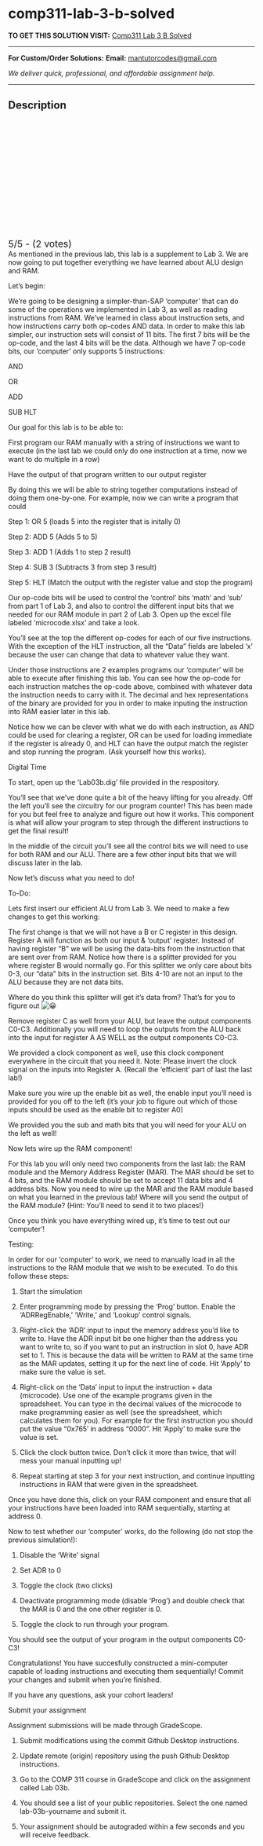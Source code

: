 # comp311-lab-3-b-solved
**TO GET THIS SOLUTION VISIT:** [Comp311 Lab 3 B Solved](https://mantutor.com/product/comp311-as-mentioned-in-the-previous-lab-this-lab-is-a-supplement-to-lab-3-we-are-now-going-to-put-together-everything-we-have-learned-about-alu-design-and-ram-solved/)


---

**For Custom/Order Solutions:** **Email:** mantutorcodes@gmail.com  

*We deliver quick, professional, and affordable assignment help.*

---

<h2>Description</h2>



<div class="kk-star-ratings kksr-auto kksr-align-center kksr-valign-top" data-payload="{&quot;align&quot;:&quot;center&quot;,&quot;id&quot;:&quot;115130&quot;,&quot;slug&quot;:&quot;default&quot;,&quot;valign&quot;:&quot;top&quot;,&quot;ignore&quot;:&quot;&quot;,&quot;reference&quot;:&quot;auto&quot;,&quot;class&quot;:&quot;&quot;,&quot;count&quot;:&quot;2&quot;,&quot;legendonly&quot;:&quot;&quot;,&quot;readonly&quot;:&quot;&quot;,&quot;score&quot;:&quot;5&quot;,&quot;starsonly&quot;:&quot;&quot;,&quot;best&quot;:&quot;5&quot;,&quot;gap&quot;:&quot;4&quot;,&quot;greet&quot;:&quot;Rate this product&quot;,&quot;legend&quot;:&quot;5\/5 - (2 votes)&quot;,&quot;size&quot;:&quot;24&quot;,&quot;title&quot;:&quot;Comp311 Lab 3 B Solved&quot;,&quot;width&quot;:&quot;138&quot;,&quot;_legend&quot;:&quot;{score}\/{best} - ({count} {votes})&quot;,&quot;font_factor&quot;:&quot;1.25&quot;}">

<div class="kksr-stars">

<div class="kksr-stars-inactive">
            <div class="kksr-star" data-star="1" style="padding-right: 4px">


<div class="kksr-icon" style="width: 24px; height: 24px;"></div>
        </div>
            <div class="kksr-star" data-star="2" style="padding-right: 4px">


<div class="kksr-icon" style="width: 24px; height: 24px;"></div>
        </div>
            <div class="kksr-star" data-star="3" style="padding-right: 4px">


<div class="kksr-icon" style="width: 24px; height: 24px;"></div>
        </div>
            <div class="kksr-star" data-star="4" style="padding-right: 4px">


<div class="kksr-icon" style="width: 24px; height: 24px;"></div>
        </div>
            <div class="kksr-star" data-star="5" style="padding-right: 4px">


<div class="kksr-icon" style="width: 24px; height: 24px;"></div>
        </div>
    </div>

<div class="kksr-stars-active" style="width: 138px;">
            <div class="kksr-star" style="padding-right: 4px">


<div class="kksr-icon" style="width: 24px; height: 24px;"></div>
        </div>
            <div class="kksr-star" style="padding-right: 4px">


<div class="kksr-icon" style="width: 24px; height: 24px;"></div>
        </div>
            <div class="kksr-star" style="padding-right: 4px">


<div class="kksr-icon" style="width: 24px; height: 24px;"></div>
        </div>
            <div class="kksr-star" style="padding-right: 4px">


<div class="kksr-icon" style="width: 24px; height: 24px;"></div>
        </div>
            <div class="kksr-star" style="padding-right: 4px">


<div class="kksr-icon" style="width: 24px; height: 24px;"></div>
        </div>
    </div>
</div>


<div class="kksr-legend" style="font-size: 19.2px;">
            5/5 - (2 votes)    </div>
    </div>
As mentioned in the previous lab, this lab is a supplement to Lab 3. We are now going to put together everything we have learned about ALU design and RAM.

Let’s begin:

We’re going to be designing a simpler-than-SAP ‘computer’ that can do some of the operations we implemented in Lab 3, as well as reading instructions from RAM. We’ve learned in class about instruction sets, and how instructions carry both op-codes AND data. In order to make this lab simpler, our instruction sets will consist of 11 bits. The first 7 bits will be the op-code, and the last 4 bits will be the data. Although we have 7 op-code bits, our ‘computer’ only supports 5 instructions:

AND

OR

ADD

SUB HLT

Our goal for this lab is to be able to:

First program our RAM manually with a string of instructions we want to execute (in the last lab we could only do one instruction at a time, now we want to do multiple in a row)

Have the output of that program written to our output register

By doing this we will be able to string together computations instead of doing them one-by-one. For example, now we can write a program that could

Step 1: OR 5 (loads 5 into the register that is initally 0)

Step 2: ADD 5 (Adds 5 to 5)

Step 3: ADD 1 (Adds 1 to step 2 result)

Step 4: SUB 3 (Subtracts 3 from step 3 result)

Step 5: HLT (Match the output with the register value and stop the program)

Our op-code bits will be used to control the ‘control’ bits ‘math’ and ‘sub’ from part 1 of Lab 3, and also to control the different input bits that we needed for our RAM module in part 2 of Lab 3. Open up the excel file labeled ‘microcode.xlsx’ and take a look.

You’ll see at the top the different op-codes for each of our five instructions. With the exception of the HLT instruction, all the “Data” fields are labeled ‘x’ because the user can change that data to whatever value they want.

Under those instructions are 2 examples programs our ‘computer’ will be able to execute after finishing this lab. You can see how the op-code for each instruction matches the op-code above, combined with whatever data the instruction needs to carry with it. The decimal and hex representations of the binary are provided for you in order to make inputing the instruction into RAM easier later in this lab.

Notice how we can be clever with what we do with each instruction, as AND could be used for clearing a register, OR can be used for loading immediate if the register is already 0, and HLT can have the output match the register and stop running the program. (Ask yourself how this works).

Digital Time

To start, open up the ‘Lab03b.dig’ file provided in the respository.

You’ll see that we’ve done quite a bit of the heavy lifting for you already. Off the left you’ll see the circuitry for our program counter! This has been made for you but feel free to analyze and figure out how it works. This component is what will allow your program to step through the different instructions to get the final result!

In the middle of the circuit you’ll see all the control bits we will need to use for both RAM and our ALU. There are a few other input bits that we will discuss later in the lab.

Now let’s discuss what you need to do!

To-Do:

Lets first insert our efficient ALU from Lab 3. We need to make a few changes to get this working:

The first change is that we will not have a B or C register in this design. Register A will function as both our input &amp; ‘output’ register. Instead of having register “B” we will be using the data-bits from the instruction that are sent over from RAM. Notice how there is a splitter provided for you where register B would normally go. For this splitter we only care about bits 0-3, our “data” bits in the instruction set. Bits 4-10 are not an input to the ALU because they are not data bits.

Where do you think this splitter will get it’s data from? That’s for you to figure out <img draggable="false" role="img" class="emoji" alt="😀" src="https://s.w.org/images/core/emoji/15.1.0/svg/1f600.svg">

Remove register C as well from your ALU, but leave the output components C0-C3. Additionally you will need to loop the outputs from the ALU back into the input for register A AS WELL as the output components C0-C3.

We provided a clock component as well, use this clock component everywhere in the circuit that you need it. Note: Please invert the clock signal on the inputs into Register A. (Recall the ‘efficient’ part of last the last lab!)

Make sure you wire up the enable bit as well, the enable input you’ll need is provided for you off to the left (it’s your job to figure out which of those inputs should be used as the enable bit to register A0)

We provided you the sub and math bits that you will need for your ALU on the left as well!

Now lets wire up the RAM component!

For this lab you will only need two components from the last lab: the RAM module and the Memory Address Register (MAR). The MAR should be set to 4 bits, and the RAM module should be set to accept 11 data bits and 4 address bits. Now you need to wire up the MAR and the RAM module based on what you learned in the previous lab! Where will you send the output of the RAM module? (Hint: You’ll need to send it to two places!)

Once you think you have everything wired up, it’s time to test out our ‘computer’!

Testing:

In order for our ‘computer’ to work, we need to manually load in all the instructions to the RAM module that we wish to be executed. To do this follow these steps:

1. Start the simulation

2. Enter programming mode by pressing the ‘Prog’ button. Enable the ‘ADRRegEnable,’ ‘Write,’ and ‘Lookup’ control signals.

3. Right-click the ‘ADR’ input to input the memory address you’d like to write to. Have the ADR input bit be one higher than the address you want to write to, so if you want to put an instruction in slot 0, have ADR set to 1. This is because the data will be written to RAM at the same time as the MAR updates, setting it up for the next line of code. Hit ‘Apply’ to make sure the value is set.

4. Right-click on the ‘Data’ input to input the instruction + data (microcode). Use one of the example programs given in the spreadsheet. You can type in the decimal values of the microcode to make programming easier as well (see the spreadsheet, which calculates them for you). For example for the first instruction you should put the value “0x765′ in address “0000”. Hit ‘Apply’ to make sure the value is set.

5. Click the clock button twice. Don’t click it more than twice, that will mess your manual inputting up!

6. Repeat starting at step 3 for your next instruction, and continue inputting instructions in RAM that were given in the spreadsheet.

Once you have done this, click on your RAM component and ensure that all your instructions have been loaded into RAM sequentially, starting at address 0.

Now to test whether our ‘computer’ works, do the following (do not stop the previous simulation!):

1. Disable the ‘Write’ signal

2. Set ADR to 0

3. Toggle the clock (two clicks)

4. Deactivate programming mode (disable ‘Prog’) and double check that the MAR is 0 and the one other register is 0.

5. Toggle the clock to run through your program.

You should see the output of your program in the output components C0-C3!

Congratulations! You have succesfully constructed a mini-computer capable of loading instructions and executing them sequentially! Commit your changes and submit when you’re finished.

If you have any questions, ask your cohort leaders!

Submit your assignment

Assignment submissions will be made through GradeScope.

1. Submit modifications using the commit Github Desktop instructions.

2. Update remote (origin) repository using the push Github Desktop instructions.

3. Go to the COMP 311 course in GradeScope and click on the assignment called Lab 03b.

5. You should see a list of your public repositories. Select the one named lab-03b-yourname and submit it.

6. Your assignment should be autograded within a few seconds and you will receive feedback.
